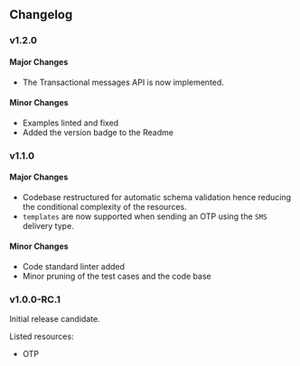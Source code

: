 ## Changelog

### v1.2.0

#### Major Changes
- The Transactional messages API is now implemented.

#### Minor Changes
- Examples linted and fixed
- Added the version badge to the Readme

### v1.1.0

#### Major Changes
- Codebase restructured for automatic schema validation hence reducing the conditional complexity of the resources.
- `templates` are now supported when sending an OTP using the `SMS` delivery type.

#### Minor Changes
- Code standard linter added
- Minor pruning of the test cases and the code base

### v1.0.0-RC.1

Initial release candidate.

Listed resources:
- OTP
